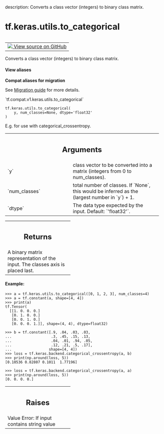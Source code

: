 description: Converts a class vector (integers) to binary class matrix.

<div itemscope itemtype="http://developers.google.com/ReferenceObject">
<meta itemprop="name" content="tf.keras.utils.to_categorical" />
<meta itemprop="path" content="Stable" />
</div>

# tf.keras.utils.to_categorical

<!-- Insert buttons and diff -->

<table class="tfo-notebook-buttons tfo-api nocontent" align="left">
<td>
  <a target="_blank" href="https://github.com/tensorflow/tensorflow/blob/r2.3/tensorflow/python/keras/utils/np_utils.py#L24-L81">
    <img src="https://www.tensorflow.org/images/GitHub-Mark-32px.png" />
    View source on GitHub
  </a>
</td>
</table>



Converts a class vector (integers) to binary class matrix.

<section class="expandable">
  <h4 class="showalways">View aliases</h4>
  <p>
<b>Compat aliases for migration</b>
<p>See
<a href="https://www.tensorflow.org/guide/migrate">Migration guide</a> for
more details.</p>
<p>`tf.compat.v1.keras.utils.to_categorical`</p>
</p>
</section>

<pre class="devsite-click-to-copy prettyprint lang-py tfo-signature-link">
<code>tf.keras.utils.to_categorical(
    y, num_classes=None, dtype='float32'
)
</code></pre>



<!-- Placeholder for "Used in" -->

E.g. for use with categorical_crossentropy.

<!-- Tabular view -->
 <table class="responsive fixed orange">
<colgroup><col width="214px"><col></colgroup>
<tr><th colspan="2"><h2 class="add-link">Arguments</h2></th></tr>

<tr>
<td>
`y`
</td>
<td>
class vector to be converted into a matrix
(integers from 0 to num_classes).
</td>
</tr><tr>
<td>
`num_classes`
</td>
<td>
total number of classes. If `None`, this would be inferred
as the (largest number in `y`) + 1.
</td>
</tr><tr>
<td>
`dtype`
</td>
<td>
The data type expected by the input. Default: `'float32'`.
</td>
</tr>
</table>



<!-- Tabular view -->
 <table class="responsive fixed orange">
<colgroup><col width="214px"><col></colgroup>
<tr><th colspan="2"><h2 class="add-link">Returns</h2></th></tr>
<tr class="alt">
<td colspan="2">
A binary matrix representation of the input. The classes axis is placed
last.
</td>
</tr>

</table>



#### Example:



```
>>> a = tf.keras.utils.to_categorical([0, 1, 2, 3], num_classes=4)
>>> a = tf.constant(a, shape=[4, 4])
>>> print(a)
tf.Tensor(
  [[1. 0. 0. 0.]
   [0. 1. 0. 0.]
   [0. 0. 1. 0.]
   [0. 0. 0. 1.]], shape=(4, 4), dtype=float32)
```

```
>>> b = tf.constant([.9, .04, .03, .03,
...                  .3, .45, .15, .13,
...                  .04, .01, .94, .05,
...                  .12, .21, .5, .17],
...                 shape=[4, 4])
>>> loss = tf.keras.backend.categorical_crossentropy(a, b)
>>> print(np.around(loss, 5))
[0.10536 0.82807 0.1011  1.77196]
```

```
>>> loss = tf.keras.backend.categorical_crossentropy(a, a)
>>> print(np.around(loss, 5))
[0. 0. 0. 0.]
```

<!-- Tabular view -->
 <table class="responsive fixed orange">
<colgroup><col width="214px"><col></colgroup>
<tr><th colspan="2"><h2 class="add-link">Raises</h2></th></tr>
<tr class="alt">
<td colspan="2">
Value Error: If input contains string value
</td>
</tr>

</table>

